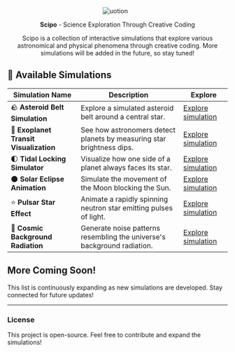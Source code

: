<div align="center">
 <img src="https://github.com/user-attachments/assets/a3a48f90-de00-4735-a3d0-72377f1be3cc" alt="uotion" style="margin-right: 10px;">
</div>

<p align="center">
    <strong>Scipo</strong> - Science Exploration Through Creative Coding
</p>
<p align="center">
  Scipo is a collection of interactive simulations that explore various astronomical and physical phenomena through creative coding. More simulations will be added in the future, so  stay tuned!
</p>

## 🌠 Available Simulations

| Simulation Name | Description | Explore |
|---------------|-------------|---------|
| 🪨 **Asteroid Belt Simulation** | Explore a simulated asteroid belt around a central star. | [Explore simulation](#) |
| 🔭 **Exoplanet Transit Visualization** | See how astronomers detect planets by measuring star brightness dips. | [Explore simulation](#) |
| 🌓 **Tidal Locking Simulator** | Visualize how one side of a planet always faces its star. | [Explore simulation](#) |
| 🌑 **Solar Eclipse Animation** | Simulate the movement of the Moon blocking the Sun. | [Explore simulation](#) |
| ⭐ **Pulsar Star Effect** | Animate a rapidly spinning neutron star emitting pulses of light. | [Explore simulation](#) |
| 🌌 **Cosmic Background Radiation** | Generate noise patterns resembling the universe's background radiation. | [Explore simulation](#) |

## More Coming Soon!
This list is continuously expanding as new simulations are developed. Stay connected for future updates!

---

### License
This project is open-source. Feel free to contribute and expand the simulations!


